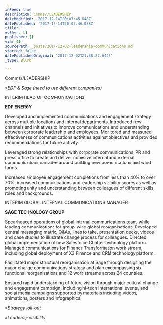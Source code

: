 ```yaml
---
inFeed: true
description: Comms//LEADERSHIP
dateModified: '2017-12-14T20:07:45.648Z'
datePublished: '2017-12-14T20:07:46.088Z'
title: ''
author: []
publisher: {}
via: {}
sourcePath: _posts/2017-12-02-leadership-communications.md
starred: false
datePublishedOriginal: '2017-12-02T21:38:27.644Z'
_type: Blurb

---
```

Comms//LEADERSHIP

_»EDF & Sage (need to use different companies)_

INTERIM HEAD OF COMMUNICATIONS

**EDF ENERGY**

Developed and implemented communications and engagement strategy across multiple locations and internal departments. Introduced new channels and initiatives to improve communications and understanding between corporate leadership and employees. Monitored and measured effectiveness of communications activities against objectives and provided recommendations for future activity.

Leveraged strong relationships with corporate communications, PR and press office to create and deliver cohesive internal and external communications narrative around building new power stations and wind farms.

Increased employee engagement completions from less than 40% to over 70%, increased communications and leadership visibility scores as well as promoting unity and understanding between colleagues of different skills, roles and backgrounds.

INTERIM GLOBAL INTERNAL COMMUNICATIONS MANAGER

**SAGE TECHNOLOGY GROUP**

Spearheaded operations of global internal communications team, while leading communications for group-wide global reorganisations. Developed central messaging matrix, Q&As, lines to take, presentation decks, videos and case studies to illustrate change process for colleagues. Directed global implementation of new Salesforce Chatter technology platform. Managed communications for Finance Transformation work stream, including global deployment of X3 Finance and CRM technology platform.

Facilitated major structural reorganisation at Sage through designing the major change communications strategy and plan encompassing six functional reorganisations and 12 work streams across 24 countries.

Ensured rapid understanding of future vision through major cultural change and engagement campaign, including hi-tech international events, and social media campaigns supported by materials including videos, animations, posters and infographics.

_»Strategy roll-out_

_»Leadersip visibility_
